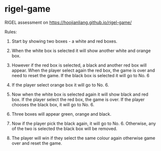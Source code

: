 # rigel-game
 RIGEL assessment on https://hoojianliang.github.io/rigel-game/

Rules:

1. Start by  showing two boxes - a white and red boxes.

2. When the white box is selected it will show another white and orange box.

3. However if the red box is selected, a black and another red box will appear. When the player select again the red box, the game is over and need to reset the game. If the black box is selected it will go to No. 6

4. If the player select orange box it will go to No. 6.

5. Now when the white box is selected again it will show black and red box. If the player select the red box, the game is over.  If the player chooses the black box, it will go to  No. 6.

6. Three boxes will appear green, orange and black.

7. Now if the player pick the black again, it will go to  No. 6. Otherwise, any of the two is selected the black box will be removed.

8. The player will win if they select the same colour again otherwise game over and reset the game.

